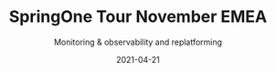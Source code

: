 ---
Date: '2021-11-17T10:00:00-08:00'
PublishDate: '2021-04-15T00:00:00-07:00'
aliases:
- /tv/springone-tour/19
banner_only: true
calendar: true
code_of_conduct: true
contact: springone@vmware.com
contact_text: the SpringOne Tour Team
date: '2021-04-21'
episode: '20'
guests: []
hide_newsletter: true
lastmod: '2021-05-05'
no_details: true
no_episode_title: true
no_streaming_label: true
speakers: null
subtitle: Monitoring & observability and replatforming
title: SpringOne Tour November EMEA
twitch: vmwaretanzu
type: tv-episode
youtube: ''
---